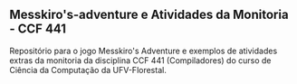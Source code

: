 ## Messkiro's-adventure e Atividades da Monitoria - CCF 441

Repositório para o jogo Messkiro's Adventure e exemplos de atividades extras da monitoria da disciplina CCF 441 (Compiladores) do curso de Ciência da Computação da UFV-Florestal.
